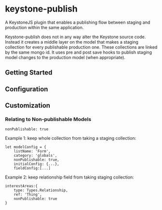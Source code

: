 # keystone-publish
A KeystoneJS plugin that enables a publishing flow between staging and production within the same application.

Keystone-publish does not in any way alter the Keystone source code. Instead it creates a middle layer on the model that makes a staging collection for every publishable production one. These collections are linked by the same mongo id. It uses pre and post save hooks to publish staging model changes to the production model (when appropriate). 


## Getting Started





## Configuration





## Customization

### Relating to Non-publishable Models

`nonPublishable: true`

Example 1: keep whole collection from taking a staging collection:
```
let modelConfig = {
	listName: 'Form',
	category: 'globals',
	nonPublishable: true,
	initialConfig: {...},
	fieldConfig:[...]
```

Example 2: keep relationship field from taking staging collection:
```
interestAreas:{
	type: Types.Relationship, 
	ref: 'Thing',
	nonPublishable: true
}
```
